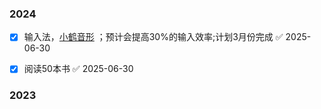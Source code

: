 


### 2024
- [x] 输入法，[小鹤音形](https://flypy.com/) ；预计会提高30%的输入效率;计划3月份完成 ✅ 2025-06-30
- [x] 阅读50本书 ✅ 2025-06-30






### 2023